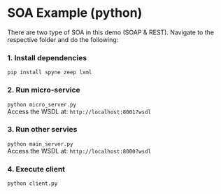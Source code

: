 # SOA Example (python)

There are two type of SOA in this demo (SOAP & REST). Navigate to the respective folder and do the following:

### 1. Install dependencies
```pip install spyne zeep lxml```

### 2. Run micro-service
```python micro_server.py```
<br>Access the WSDL at: `http://localhost:8001?wsdl`

### 3. Run other servies
```python main_server.py```
<br>Access the WSDL at: `http://localhost:8000?wsdl`

### 4. Execute client
```python client.py```




